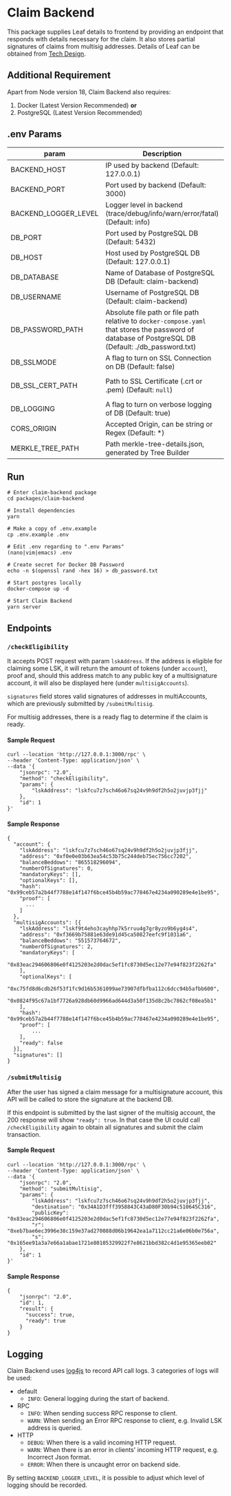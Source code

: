 # Claim Backend

This package supplies Leaf details to frontend by providing an endpoint that responds with details necessary for the claim. It also stores partial signatures of claims from multisig addresses. Details of Leaf can be obtained from [Tech Design](../../documentation/Tech_Design.md).

## Additional Requirement

Apart from Node version 18, Claim Backend also requires:

1. Docker (Latest Version Recommended) **or**
2. PostgreSQL (Latest Version Recommended)

## .env Params

| param                | Description                                                                                                                                          | Required                  |
| -------------------- | ---------------------------------------------------------------------------------------------------------------------------------------------------- | ------------------------- |
| BACKEND_HOST         | IP used by backend (Default: 127.0.0.1)                                                                                                              | false                     |
| BACKEND_PORT         | Port used by backend (Default: 3000)                                                                                                                 | false                     |
| BACKEND_LOGGER_LEVEL | Logger level in backend (trace/debug/info/warn/error/fatal) (Default: info)                                                                          | false                     |
| DB_PORT              | Port used by PostgreSQL DB (Default: 5432)                                                                                                           | false                     |
| DB_HOST              | Host used by PostgreSQL DB (Default: 127.0.0.1)                                                                                                      | false                     |
| DB_DATABASE          | Name of Database of PostgreSQL DB (Default: claim-backend)                                                                                           | false                     |
| DB_USERNAME          | Username of PostgreSQL DB (Default: claim-backend)                                                                                                   | false                     |
| DB_PASSWORD_PATH     | Absolute file path or file path relative to `docker-compose.yaml` that stores the password of database of PostgreSQL DB (Default: ./db_password.txt) | false                     |
| DB_SSLMODE           | A flag to turn on SSL Connection on DB (Default: false)                                                                                              | false                     |
| DB_SSL_CERT_PATH     | Path to SSL Certificate (.crt or .pem) (Default: `null`)                                                                                             | When `DB_SSLMODE` is True |
| DB_LOGGING           | A flag to turn on verbose logging of DB (Default: true)                                                                                              | false                     |
| CORS_ORIGIN          | Accepted Origin, can be string or Regex (Default: \*)                                                                                                | false                     |
| MERKLE_TREE_PATH     | Path merkle-tree-details.json, generated by Tree Builder                                                                                             | true                      |

## Run

```
# Enter claim-backend package
cd packages/claim-backend

# Install dependencies
yarn

# Make a copy of .env.example
cp .env.example .env

# Edit .env regarding to ".env Params"
(nano|vim|emacs) .env

# Create secret for Docker DB Password
echo -n $(openssl rand -hex 16) > db_password.txt

# Start postgres locally
docker-compose up -d

# Start Claim Backend
yarn server
```

## Endpoints

### `/checkEligibility`

It accepts POST request with param `lskAddress`. If the address is eligible for claiming some LSK, it will return the amount of tokens (under `account`), proof and, should this address match to any public key of a multisignature account, it will also be displayed here (under `multisigAccounts`).

`signatures` field stores valid signatures of addresses in multiAccounts, which are previously submitted by `/submitMultisig`.

For multisig addresses, there is a ready flag to determine if the claim is ready.

#### Sample Request

```
curl --location 'http://127.0.0.1:3000/rpc' \
--header 'Content-Type: application/json' \
--data '{
    "jsonrpc": "2.0",
    "method": "checkEligibility",
    "params": {
        "lskAddress": "lskfcu7z7sch46o67sq24v9h9df2h5o2juvjp3fjj"
    },
    "id": 1
}'
```

#### Sample Response

```
{
  "account": {
    "lskAddress": "lskfcu7z7sch46o67sq24v9h9df2h5o2juvjp3fjj",
    "address": "0xf0e0e03b63ea54c53b75c244deb75ec756cc7202",
    "balanceBeddows": "865518296094",
    "numberOfSignatures": 0,
    "mandatoryKeys": [],
    "optionalKeys": [],
    "hash": "0x99ceb57a2b44f7788e14f147f6bce45b4b59ac778467e4234a090289e4e1be95",
    "proof": [
      ...
    ]
  },
  "multisigAccounts": [{
    "lskAddress": "lskf9t4eho3cayhhp7k5rruu4g7gr8yzo9b6yg4s4",
    "address": "0xf3669b75881e63de91d45ca50827eefc9f1031a6",
    "balanceBeddows": "551573764672",
    "numberOfSignatures": 2,
    "mandatoryKeys": [
      "0x83eac294606806e0f4125203e2d0dac5ef1fc8730d5ec12e77e94f823f2262fa"
    ],
    "optionalKeys": [
      "0xc75fd8d6cdb26f53f1fc9d16b5361099ae73907dfbfba112c6dcc94b5afbb600",
      "0x0824f95c67a1bf7726a928db60d9966ad644d3a50f135d8c2bc7862cf08ea5b1"
    ],
    "hash": "0x99ceb57a2b44f7788e14f147f6bce45b4b59ac778467e4234a090289e4e1be95",
    "proof": [
        ...
    ],
    "ready": false
  }],
  "signatures": []
}
```

### `/submitMultisig`

After the user has signed a claim message for a multisignature account, this API will be called to store the signature at the backend DB.

If this endpoint is submitted by the last signer of the multisig account, the 200 response will show `"ready": true`.
In that case the UI could call `/checkEligibility` again to obtain all signatures and submit the claim transaction.

#### Sample Request

```
curl --location 'http://127.0.0.1:3000/rpc' \
--header 'Content-Type: application/json' \
--data '{
    "jsonrpc": "2.0",
    "method": "submitMultisig",
    "params": {
        "lskAddress": "lskfcu7z7sch46o67sq24v9h9df2h5o2juvjp3fjj",
        "destination": "0x34A1D3fff3958843C43aD80F30b94c510645C316",
        "publicKey": "0x83eac294606806e0f4125203e2d0dac5ef1fc8730d5ec12e77e94f823f2262fa",
        "r": "0xeb7bae6ec3996e38c159e37ad270088d06b19642ea1a7112cc21a6e06b0e756a",
        "s": "0x165ee91a3a7e66a1abae1721e80105329922f7e8621bbd382c4d1e95365eeb02"
    },
    "id": 1
}'
```

#### Sample Response

```
{
    "jsonrpc": "2.0",
    "id": 1,
    "result": {
      "success": true,
      "ready": true
    }
}
```

## Logging

Claim Backend uses [log4js](https://www.npmjs.com/package/log4js) to record API call logs. 3 categories of logs will be used:

- default
  - `INFO`: General logging during the start of backend.
- RPC
  - `INFO`: When sending success RPC response to client.
  - `WARN`: When sending an Error RPC response to client, e.g. Invalid LSK address is queried.
- HTTP
  - `DEBUG`: When there is a valid incoming HTTP request.
  - `WARN`: When there is an error in clients' incoming HTTP request, e.g. Incorrect Json format.
  - `ERROR`: When there is uncaught error on backend side.

By setting `BACKEND_LOGGER_LEVEL`, it is possible to adjust which level of logging should be recorded.
